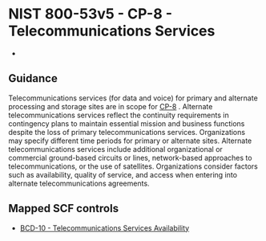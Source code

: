 # NIST 800-53v5 - CP-8 - Telecommunications Services
-
## Guidance
Telecommunications services (for data and voice) for primary and alternate processing and storage sites are in scope for [CP-8](#cp-8) . Alternate telecommunications services reflect the continuity requirements in contingency plans to maintain essential mission and business functions despite the loss of primary telecommunications services. Organizations may specify different time periods for primary or alternate sites. Alternate telecommunications services include additional organizational or commercial ground-based circuits or lines, network-based approaches to telecommunications, or the use of satellites. Organizations consider factors such as availability, quality of service, and access when entering into alternate telecommunications agreements.
## Mapped SCF controls
- [BCD-10 - Telecommunications Services Availability](../scf/bcd-10-telecommunicationsservicesavailability.md)